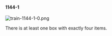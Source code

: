 #### 1144-1
![train-1144-1-0.png](https://github.com/lil-lab/nlvr/raw/master/nlvr/train/images/20/train-1144-1-0.png "train-1144-1-0.png")

There is at least one box with exactly four items.